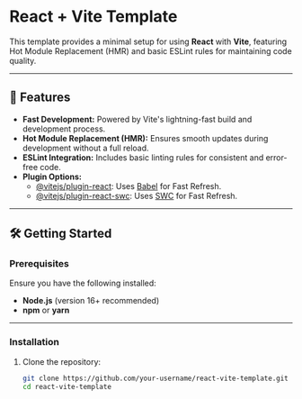 # React + Vite Template

This template provides a minimal setup for using **React** with **Vite**, featuring Hot Module Replacement (HMR) and basic ESLint rules for maintaining code quality.

---

## 🚀 Features

- **Fast Development:** Powered by Vite's lightning-fast build and development process.
- **Hot Module Replacement (HMR):** Ensures smooth updates during development without a full reload.
- **ESLint Integration:** Includes basic linting rules for consistent and error-free code.
- **Plugin Options:**
  - [@vitejs/plugin-react](https://github.com/vitejs/vite-plugin-react/blob/main/packages/plugin-react/README.md): Uses [Babel](https://babeljs.io/) for Fast Refresh.
  - [@vitejs/plugin-react-swc](https://github.com/vitejs/vite-plugin-react-swc): Uses [SWC](https://swc.rs/) for Fast Refresh.

---

## 🛠️ Getting Started

### Prerequisites

Ensure you have the following installed:
- **Node.js** (version 16+ recommended)
- **npm** or **yarn**

---

### Installation

1. Clone the repository:
   ```bash
   git clone https://github.com/your-username/react-vite-template.git
   cd react-vite-template
